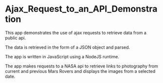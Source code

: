 # Ajax_Request_to_an_API_Demonstration

This app demonstrates the use of ajax requests to retrieve data from a public api.

The data is retrieved in the form of a JSON object and parsed.

The app is written in JavaScript using a NodeJS runtime. 

The app makes requests to a NASA api to retrieve links to photography from current and previous Mars Rovers and displays the images from a selected date. 

